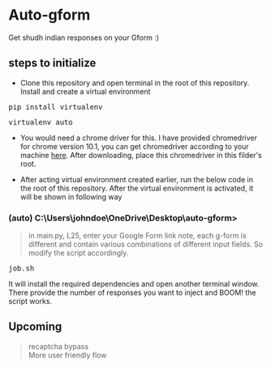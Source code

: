 # Auto-gform
Get shudh indian responses on your Gform :) 

## steps to initialize
- Clone this repository and open terminal in the root of this repository. Install and create a virtual environment
<pre>pip install virtualenv</pre>
<pre>virtualenv auto</pre>

- You would need a chrome driver for this. I have provided chromedriver for chrome version 10.1, you can get chromedriver according to your machine <a href="https://chromedriver.chromium.org/downloads">here</a>. After downloading, place this chromedriver in this filder's root.

- After acting virtual environment created earlier, run the below code in the root of this repository.
After the virtual environment is activated, it will be shown in following way
### (auto) C:\Users\johndoe\OneDrive\Desktop\auto-gform>
> in main.py, L25, enter your Google Form link
> note, each g-form is different and contain various combinations of different input fields. So modify the script accordingly. 
<pre>job.sh</pre>

It will install the required dependencies and open another terminal window. There provide the number of responses you want to inject and BOOM!
the script works.
## Upcoming
> recaptcha bypass <br>
> More user friendly flow